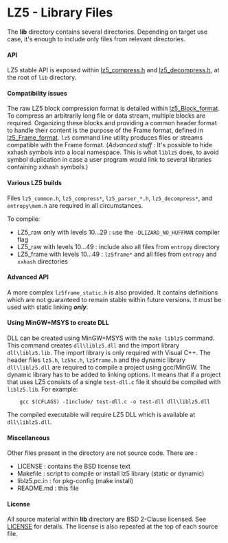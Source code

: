 LZ5 - Library Files
================================

The __lib__ directory contains several directories.
Depending on target use case, it's enough to include only files from relevant directories.


#### API

LZ5 stable API is exposed within [lz5_compress.h](lz5_compress.h) and [lz5_decompress.h](lz5_decompress.h),
at the root of `lib` directory.


#### Compatibility issues

The raw LZ5 block compression format is detailed within [lz5_Block_format].
To compress an arbitrarily long file or data stream, multiple blocks are required.
Organizing these blocks and providing a common header format to handle their content
is the purpose of the Frame format, defined in [lz5_Frame_format].
`lz5` command line utility produces files or streams compatible with the Frame format.
(_Advanced stuff_ : It's possible to hide xxhash symbols into a local namespace.
This is what `liblz5` does, to avoid symbol duplication
in case a user program would link to several libraries containing xxhash symbols.)

[lz5_Block_format]: ../doc/lz5_Block_format.md
[lz5_Frame_format]: ../doc/lz5_Frame_format.md


#### Various LZ5 builds

Files `lz5_common.h`, `lz5_compress*`, `lz5_parser_*.h`, `lz5_decompress*`, and `entropy\mem.h` are required in all circumstances.

To compile:
- LZ5_raw only with levels 10...29 : use the `-DLIZARD_NO_HUFFMAN` compiler flag
- LZ5_raw with levels 10...49 : include also all files from `entropy` directory
- LZ5_frame with levels 10...49 : `lz5frame*` and all files from `entropy` and `xxhash` directories


#### Advanced API 

A more complex `lz5frame_static.h` is also provided.
It contains definitions which are not guaranteed to remain stable within future versions.
It must be used with static linking ***only***.


#### Using MinGW+MSYS to create DLL

DLL can be created using MinGW+MSYS with the `make liblz5` command.
This command creates `dll\liblz5.dll` and the import library `dll\liblz5.lib`.
The import library is only required with Visual C++.
The header files `lz5.h`, `lz5hc.h`, `lz5frame.h` and the dynamic library
`dll\liblz5.dll` are required to compile a project using gcc/MinGW.
The dynamic library has to be added to linking options.
It means that if a project that uses LZ5 consists of a single `test-dll.c`
file it should be compiled with `liblz5.lib`. For example:
```
    gcc $(CFLAGS) -Iinclude/ test-dll.c -o test-dll dll\liblz5.dll
```
The compiled executable will require LZ5 DLL which is available at `dll\liblz5.dll`. 


#### Miscellaneous 

Other files present in the directory are not source code. There are :

 - LICENSE : contains the BSD license text
 - Makefile : script to compile or install lz5 library (static or dynamic)
 - liblz5.pc.in : for pkg-config (make install)
 - README.md : this file


#### License 

All source material within __lib__ directory are BSD 2-Clause licensed.
See [LICENSE](LICENSE) for details.
The license is also repeated at the top of each source file.
